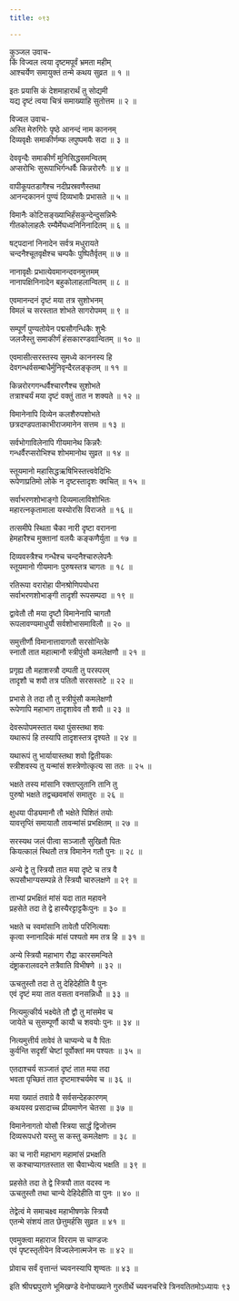 ```yaml
---
title: ०९३

---
```

कुञ्जल उवाच-  
किं विज्वल त्वया दृष्टमपूर्वं भ्रमता महीम्  
आश्चर्येण समायुक्तं तन्मे कथय सुव्रत ॥ १ ॥


इतः प्रयासि कं देशमाहारार्थं तु सोद्यमी  
यद्य दृष्टं त्वया चित्रं समाख्याहि सुतोत्तम ॥ २ ॥


विज्वल उवाच-  
अस्ति मेरुगिरेः पृष्ठे आनन्दं नाम काननम्  
दिव्यवृक्षैः समाकीर्णम्फ लपुष्पमयैः सदा ॥ ३ ॥


देववृन्दैः समाकीर्णं मुनिसिद्धसमन्वितम्  
अप्सरोभिः सुरूपाभिर्गन्धर्वैः किन्नरोरगैः ॥ ४ ॥


वापीकूपतडागैश्च नदीप्रस्रवणैस्तथा  
आनन्दकाननं पुण्यं दिव्यभावैः प्रभासते ॥ ५ ॥


विमानैः कोटिसङ्ख्याभिर्हंसकुन्देन्दुसन्निभैः  
गीतकोलाहलैः रम्यैर्मेघध्वनिनिनादितम् ॥ ६ ॥


षट्पदानां निनादेन सर्वत्र मधुरायते  
चन्दनैश्चूतवृक्षैश्च चम्पकैः पुष्पितैर्वृतम् ॥ ७ ॥


नानावृक्षैः प्रभात्येवमानन्दवनमुत्तमम्  
नानापक्षिनिनादेन बहुकोलाहलान्वितम् ॥ ८ ॥


एवमानन्दनं दृष्टं मया तत्र सुशोभनम्  
विमलं च सरस्तात शोभते सागरोपमम् ॥ ९ ॥


सम्पूर्णं पुण्यतोयेन पद्मसौगन्धिकैः शुभैः  
जलजैस्तु समाकीर्णं हंसकारण्डवान्वितम् ॥ १० ॥


एवमासीत्सरस्तस्य सुमध्ये काननस्य हि  
देवगन्धर्वसम्बाधैर्मुनिवृन्दैरलङ्कृतम् ॥ ११ ॥


किन्नरोरगगन्धर्वैश्चारणैश्च सुशोभते  
तत्राश्चर्यं मया दृष्टं वक्तुं तात न शक्यते ॥ १२ ॥


विमानेनापि दिव्येन कलशैरुपशोभते  
छत्रदण्डपताकाभीराजमानेन सत्तम ॥ १३ ॥


सर्वभोगाविलेनापि गीयमानेथ किन्नरैः  
गन्धर्वैरप्सरोभिश्च शोभमानोथ सुव्रत ॥ १४ ॥


स्तूयमानो महासिद्धऋषिभिस्तत्त्ववेदिभिः  
रूपेणाप्रतिमो लोके न दृष्टस्तादृशः क्वचित् ॥ १५ ॥


सर्वाभरणशोभाङ्गो दिव्यमालाविशोभितः  
महारत्नकृतामाला यस्योरसि विराजते ॥ १६ ॥


तत्समीपे स्थिता चैका नारी दृष्टा वरानना  
हेमहारैश्च मुक्तानां वलयैः कङ्कणैर्युता ॥ १७ ॥


दिव्यवस्त्रैश्च गन्धैश्च चन्दनैश्चारुलेपनैः  
स्तूयमानो गीयमानः पुरुषस्तत्र चागतः ॥ १८ ॥


रतिरूपा वरारोहा पीनश्रोणिपयोधरा  
सर्वाभरणशोभाङ्गी तादृशी रूपसम्पदा ॥ १९ ॥


द्वावेतौ तौ मया दृष्टौ विमानेनापि चागतौ  
रूपलावण्यमाधुर्यौ सर्वशोभासमाविलौ ॥ २० ॥


समुत्तीर्णौ विमानात्तावागतौ सरसोन्तिके  
स्नातौ तात महात्मानौ स्त्रीपुंसौ कमलेक्षणौ ॥ २१ ॥


प्रगृह्य तौ महाशस्त्रौ दम्पती तु परस्परम्  
तादृशौ च शवौ तत्र पतितौ सरसस्तटे ॥ २२ ॥


प्रभासे ते तदा तौ तु स्त्रीपुंसौ कमलेक्षणौ  
रूपेणापि महाभाग तादृशावेव तौ शवौ ॥ २३ ॥


देवरूपोपमस्तात यथा पुंसस्तथा शवः  
यथारूपं हि तस्यापि तादृशस्तत्र दृश्यते ॥ २४ ॥


यथारूपं तु भार्यायास्तथा शवो द्वितीयकः  
स्त्रीशवस्य तु यन्मांसं शस्त्रेणोत्कृत्य सा ततः ॥ २५ ॥


भक्षते तस्य मांसानि रक्ताप्लुतानि तानि तु  
पुरुषो भक्षते तद्वच्छवमांसं समातुरः ॥ २६ ॥


क्षुधया पीड्यमानौ तौ भक्षेते पिशितं तयोः  
यावत्तृप्तिं समायातौ तावन्मांसं प्रभक्षितम् ॥ २७ ॥


सरस्यथ जलं पीत्वा सञ्जातौ सुखितौ पितः  
कियत्कालं स्थितौ तत्र विमानेन गतौ पुनः ॥ २८ ॥


अन्ये द्वे तु स्त्रियौ तात मया दृष्टे च तत्र वै  
रूपसौभाग्यसम्पन्ने ते स्त्रियौ चारुलक्षणे ॥ २९ ॥


ताभ्यां प्रभक्षितं मांसं यदा तात महावने  
प्रहसेते तदा ते द्वे हास्यैरट्टाट्टकैःपुनः ॥ ३० ॥


भक्षते च स्वमांसानि तावेतौ परिनित्यशः  
कृत्वा स्नानादिकं मांसं पश्यतो मम तत्र हि ॥ ३१ ॥


अन्ये स्त्रियौ महाभाग रौद्रा कारसमन्विते  
दंष्ट्राकरालवदने तत्रैवाति विभीषणे ॥ ३२ ॥


ऊचतुस्तौ तदा ते तु देहिदेहीति वै पुनः  
एवं दृष्टं मया तात वसता वनसन्निधौ ॥ ३३ ॥


नित्यमुत्कीर्य भक्ष्येते तौ द्वौ तु मांसमेव च  
जायेते च सुसम्पूर्णौ कायौ च शवयोः पुनः ॥ ३४ ॥


नित्यमुत्तीर्य तावेवं ते चाप्यन्ये च वै पितः  
कुर्वन्ति सदृशीं चेष्टां पूर्वोक्तां मम पश्यतः ॥ ३५ ॥


एतदाश्चर्य सञ्जातं दृष्टं तात मया तदा  
भवता पृच्छितं तात दृष्टमाश्चर्यमेव च ॥ ३६ ॥


मया ख्यातं तवाग्रे वै सर्वसन्देहकारणम्  
कथयस्व प्रसादाच्च प्रीयमाणेन चेतसा ॥ ३७ ॥


विमानेनागतो योसौ स्त्रिया सार्द्धं द्विजोत्तम  
दिव्यरूपधरो यस्तु स कस्तु कमलेक्षणः ॥ ३८ ॥


का च नारी महाभाग महामांसं प्रभक्षति  
स कश्चाप्यागतस्तात सा चैवाभ्येत्य भक्षति ॥ ३९ ॥


प्रहसेते तदा ते द्वे स्त्रियौ तात वदस्व नः  
ऊचतुस्तौ तथा चान्ये देहिदेहीति वा पुनः ॥ ४० ॥


तेद्वेत्वं मे समाचक्ष्व महाभीषणके स्त्रियौ  
एतन्मे संशयं तात छेत्तुमर्हसि सुव्रत ॥ ४१ ॥


एवमुक्त्वा महाराज विरराम स चाण्डजः  
एवं पृष्टस्तृतीयेन विज्वलेनात्मजेन सः ॥ ४२ ॥


प्रोवाच सर्वं वृत्तान्तं च्यवनस्यापि शृण्वतः ॥ ४३ ॥


 इति श्रीपद्मपुराणे भूमिखण्डे वेनोपाख्याने गुरुतीर्थे च्यवनचरित्रे त्रिनवतितमोऽध्यायः ९३